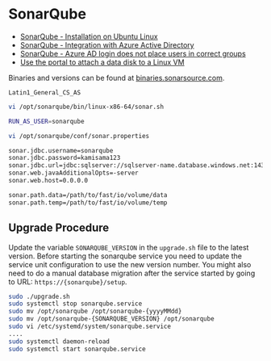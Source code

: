 # SonarQube #

* [SonarQube - Installation on Ubuntu Linux](https://techexpert.tips/sonarqube/sonarqube-installation-ubuntu-linux/)
* [SonarQube - Integration with Azure Active Directory](https://www.emtec.digital/think-hub/blogs/sonarqube-integration-azure-active-directory/)
* [SonarQube - Azure AD login does not place users in correct groups](https://github.com/hkamel/sonar-auth-aad/issues/62)
* [Use the portal to attach a data disk to a Linux VM](https://docs.microsoft.com/en-us/azure/virtual-machines/linux/attach-disk-portal)

Binaries and versions can be found at [binaries.sonarsource.com](https://binaries.sonarsource.com/?prefix=CommercialDistribution/sonarqube-enterprise/).

```
Latin1_General_CS_AS
```

```bash
vi /opt/sonarqube/bin/linux-x86-64/sonar.sh
```

```bash
RUN_AS_USER=sonarqube
```

```bash
vi /opt/sonarqube/conf/sonar.properties
```

```bash
sonar.jdbc.username=sonarqube
sonar.jdbc.password=kamisama123
sonar.jdbc.url=jdbc:sqlserver://sqlserver-name.database.windows.net:1433;databaseName=sonarqube
sonar.web.javaAdditionalOpts=-server
sonar.web.host=0.0.0.0
```

```bash
sonar.path.data=/path/to/fast/io/volume/data
sonar.path.temp=/path/to/fast/io/volume/temp
```

## Upgrade Procedure

Update the variable `SONARQUBE_VERSION` in the `upgrade.sh` file to the latest version.
Before starting the sonarqube service you need to update the service unit configuration to use the new version number.
You might also need to do a manual database migration after the service started by going to URL: `https://{sonarqube}/setup`.

```bash
sudo ./upgrade.sh
sudo systemctl stop sonarqube.service
sudo mv /opt/sonarqube /opt/sonarqube-{yyyyMMdd}
sudo mv /opt/sonarqube-{SONARQUBE_VERSION} /opt/sonarqube
sudo vi /etc/systemd/system/sonarqube.service
....
sudo systemctl daemon-reload
sudo systemctl start sonarqube.service
```